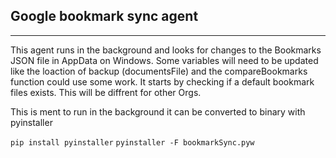 ## Google bookmark sync agent
---
This agent runs in the background and looks for changes to the Bookmarks JSON file in AppData on Windows. Some variables will need to be updated like the loaction of backup (documentsFile) and the compareBookmarks function could use some work. It starts by checking if a default bookmark files exists. This will be diffrent for other Orgs.


This is ment to run in the background it can be converted to binary with pyinstaller

`pip install pyinstaller`
`pyinstaller -F bookmarkSync.pyw`
